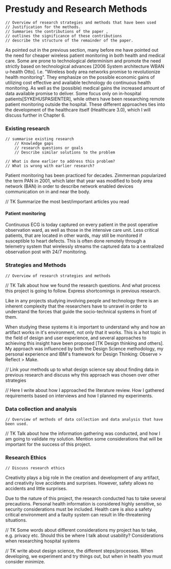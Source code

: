 # Prestudy and Research Methods

	// Overview of research strategies and methods that have been used
	// Justification for the methods.
	// Summaries the contributions of the paper ,
	// outlines the significance of these contributions
	// describe the structure of the remainder of the paper.
	
As pointed out in the previous section, many before me have pointed out the need for cheaper wireless patient monitoring in both health and medical care. Some are prone to technological determinism and promote the need strictly based on technological advances [2006 System architecture WBAN u-health Otto]. I.e. "Wireless body area networks promise to revolutionize health monitoring". They emphasize on the possible economic gains of utilizing cost effective and available technology do continuous health monitoring. As well as the (possible) medical gains the increased amount of data available promise to deliver. Some focus only on in-hospital patients[SYKEHUSPASIENTER], while others have been researching remote patient monitoring outside the hospital. These different approaches ties into the development of the healthcare itself (Healthcare 3.0), which I will discuss further in Chapter 6.


### Existing research

	// summarise existing research
		// Knowledge gaps
		// research questions or goals
		// Describe similar solutions to the problem
	
	// What is done earlier to address this problem?
	// What is wrong with earlier research?

Patient monitoring has been practiced for decades. Zimmerman popularized the term PAN in 2001, which later that year was modified to body area network (BAN) in order to describe network enabled devices communication on in and near the body.

// TK Summarize the most best/important articles you read


#### Patient monitoring

Continuous ECG is today captured on every patient in the post operative observation ward, as well as those in the intensive care unit. Less critical patients, that are located in other wards, may still be monitored if susceptible to heart defects. This is often done remotely through a telemetry system that wirelessly streams the captured data to a centralized observation post with 24/7 monitoring.

### Strategies and Methods

	// Overview of research strategies and methods

// TK Talk about how we found the research questions. And what process this project is going to follow. Express shortcomings in previous research.


Like in any projects studying involving people and technology there is an inherent complexity that the researchers have to unravel in order to understand the forces that guide the socio-technical systems in front of them.

When studying these systems it is important to understand why and how an artifact works in it's environment, not only that it works. This is a hot topic in the field of design and user experience, and several approaches to achieving this insight have been proposed [TK Design thinking and others]. My approach was influenced by both the Design Science methodology, my personal experience and IBM's framework for Design Thinking: Observe > Reflect > Make.

// Link your methods up to what design science say about finding data in previous research and discuss why this approach was chosen over other strategies

// Here I write about how I approached the literature review. How I gathered requirements based on interviews and how I planned my experiments.


### Data collection and analysis

	// Overview of methods of data collection and data analysis that have been used.

// TK Talk about how the information gathering was conducted, and how I am going to validate my solution. Mention some considerations that will be important for the success of this project. 


### Research Ethics

	// Discuss research ethics

Creativity plays a big role in the creation and development of any artifact, and creativity love accidents and surprises. However, safety allows no accidents and little surprises.

Due to the nature of this project, the research conducted has to take several precautions. Personal health information is considered highly sensitive, so security considerations must be included. Health care is also a safety critical environment and a faulty system can result in life-threatening situations.

// TK Some words about different considerations my project has to take, e.g. privacy etc. Should this be where I talk about usability? Considerations when researching hospital systems 

// TK write about design science, the different steps/processes. When developing, we experiment and try things out, but when in health you must consider minimize.